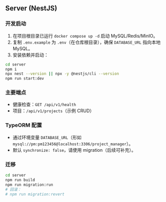 ## Server (NestJS)

### 开发启动
1. 在项目根目录已运行 `docker compose up -d` 启动 MySQL/Redis/MinIO。
2. 复制 `.env.example` 为 `.env`（在仓库根目录），确保 `DATABASE_URL` 指向本地 MySQL。
3. 安装依赖并启动：
```bash
cd server
npm i
npx nest --version || npx -y @nestjs/cli --version
npm run start:dev
```

### 主要端点
- 健康检查：`GET /api/v1/health`
- 项目：`/api/v1/projects`（示例 CRUD）

### TypeORM 配置
- 通过环境变量 `DATABASE_URL`（形如 `mysql://pm:pm123456@localhost:3306/project_manager`）。
- 默认 `synchronize: false`，请使用 migration（后续可补充）。

### 迁移
```bash
cd server
npm run build
npm run migration:run
# 回滚：
# npm run migration:revert
```


